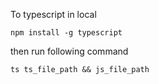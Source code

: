 To typescript in local

``npm install -g typescript``

then run following command

``ts ts_file_path && js_file_path``